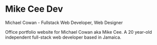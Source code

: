 # Mike Cee Dev
Michael Cowan - Fullstack Web Developer, Web Designer

Office portfolio website for Michael Cowan aka Mike Cee.
A 20 year-old independent full-stack web developer based in Jamaica.
